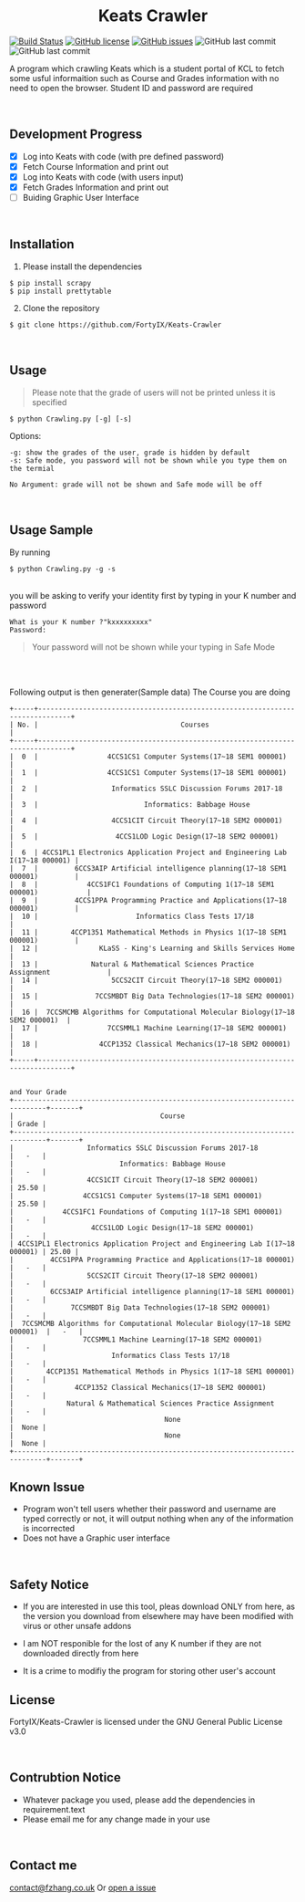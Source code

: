 <h1 style="text-align: center;">Keats Crawler</h1> 

[![Build Status](https://travis-ci.org/FortyIX/Keats-Crawler.svg?branch=master)](https://travis-ci.org/FortyIX/Keats-Crawler) [![GitHub license](https://img.shields.io/github/license/FortyIX/Keats-Crawler.svg)](https://github.com/FortyIX/Keats-Crawler/blob/master/LICENSE) [![GitHub issues](https://img.shields.io/github/issues/FortyIX/Keats-Crawler.svg)](https://github.com/FortyIX/Keats-Crawler/issues) ![GitHub last commit](https://img.shields.io/github/last-commit/google/skia.svg)  ![GitHub last commit](https://img.shields.io/badge/Dev-Fu%20Zhang-blue.svg)



A program which crawling Keats which is a student portal of KCL to fetch some usful informaition
such as Course and Grades information with no need to open the browser. Student ID and password are required

&nbsp;
&nbsp;
&nbsp;
&nbsp;


## Development Progress

- [x] Log into Keats with code (with pre defined password) 
- [x] Fetch Course Information and print out 
- [x] Log into Keats with code (with users input) 
- [x] Fetch Grades Information and print out 
- [ ] Buiding Graphic User Interface 

</br>

## Installation

1. Please install the dependencies
```shell
$ pip install scrapy
$ pip install prettytable
```

2. Clone the repository 
```shell
$ git clone https://github.com/FortyIX/Keats-Crawler
```
</br>

## Usage 

> Please note that the grade of users will not be printed unless it is specified 

```shell
$ python Crawling.py [-g] [-s]
```

Options: 
```
-g: show the grades of the user, grade is hidden by default 
-s: Safe mode, you password will not be shown while you type them on the termial 

No Argument: grade will not be shown and Safe mode will be off

```
</br>

## Usage Sample 

By running 
```shell
$ python Crawling.py -g -s 
```
</br>
 you will be asking to verify your identity first by typing in your K number and password 

```shell
What is your K number ?"kxxxxxxxxx"
Password: 

```
> Your password will not be shown while your typing in Safe Mode


</br></br>

Following output is then generater(Sample data) 
The Course you are doing 

```text
+-----+------------------------------------------------------------------------------+
| No. |                                   Courses                                    |
+-----+------------------------------------------------------------------------------+
|  0  |                 4CCS1CS1 Computer Systems(17~18 SEM1 000001)                 |
|  1  |                 4CCS1CS1 Computer Systems(17~18 SEM1 000001)                 |
|  2  |                  Informatics SSLC Discussion Forums 2017-18                  |
|  3  |                          Informatics: Babbage House                          |
|  4  |                  4CCS1CIT Circuit Theory(17~18 SEM2 000001)                  |
|  5  |                   4CCS1LOD Logic Design(17~18 SEM2 000001)                   |
|  6  | 4CCS1PL1 Electronics Application Project and Engineering Lab I(17~18 000001) |
|  7  |         6CCS3AIP Artificial intelligence planning(17~18 SEM1 000001)         |
|  8  |            4CCS1FC1 Foundations of Computing 1(17~18 SEM1 000001)            |
|  9  |         4CCS1PPA Programming Practice and Applications(17~18 000001)         |
|  10 |                        Informatics Class Tests 17/18                         |
|  11 |        4CCP1351 Mathematical Methods in Physics 1(17~18 SEM1 000001)         |
|  12 |               KLaSS - King's Learning and Skills Services Home               |
|  13 |             Natural & Mathematical Sciences Practice Assignment              |
|  14 |                  5CCS2CIT Circuit Theory(17~18 SEM2 000001)                  |
|  15 |              7CCSMBDT Big Data Technologies(17~18 SEM2 000001)               |
|  16 |  7CCSMCMB Algorithms for Computational Molecular Biology(17~18 SEM2 000001)  |
|  17 |                 7CCSMML1 Machine Learning(17~18 SEM2 000001)                 |
|  18 |               4CCP1352 Classical Mechanics(17~18 SEM2 000001)                |
+-----+------------------------------------------------------------------------------+


and Your Grade
+------------------------------------------------------------------------------+-------+
|                                    Course                                    | Grade |
+------------------------------------------------------------------------------+-------+
|                  Informatics SSLC Discussion Forums 2017-18                  |   -   |
|                          Informatics: Babbage House                          |   -   |
|                  4CCS1CIT Circuit Theory(17~18 SEM2 000001)                  | 25.50 |
|                 4CCS1CS1 Computer Systems(17~18 SEM1 000001)                 | 25.50 |
|            4CCS1FC1 Foundations of Computing 1(17~18 SEM1 000001)            |   -   |
|                   4CCS1LOD Logic Design(17~18 SEM2 000001)                   |   -   |
| 4CCS1PL1 Electronics Application Project and Engineering Lab I(17~18 000001) | 25.00 |
|         4CCS1PPA Programming Practice and Applications(17~18 000001)         |   -   |
|                  5CCS2CIT Circuit Theory(17~18 SEM2 000001)                  |   -   |
|         6CCS3AIP Artificial intelligence planning(17~18 SEM1 000001)         |   -   |
|              7CCSMBDT Big Data Technologies(17~18 SEM2 000001)               |   -   |
|  7CCSMCMB Algorithms for Computational Molecular Biology(17~18 SEM2 000001)  |   -   |
|                 7CCSMML1 Machine Learning(17~18 SEM2 000001)                 |   -   |
|                        Informatics Class Tests 17/18                         |   -   |
|        4CCP1351 Mathematical Methods in Physics 1(17~18 SEM1 000001)         |   -   |
|               4CCP1352 Classical Mechanics(17~18 SEM2 000001)                |   -   |
|             Natural & Mathematical Sciences Practice Assignment              |   -   |
|                                     None                                     |  None |
|                                     None                                     |  None |
+------------------------------------------------------------------------------+-------+

```


## Known Issue
- Program won't tell users whether their password and username are typed correctly or not, it will output nothing when any of the information is incorrected
- Does not have a Graphic user interface


</br>

## Safety Notice 

- If you are interested in use this tool, pleas download ONLY from here, as the version you download from elsewhere may have been modified with virus or other unsafe addons

- I am NOT responible for the lost of any K number if they are not downloaded directly from here 

- It is a crime to modifiy the program for storing other user's account 



## License

FortyIX/Keats-Crawler is licensed under the
GNU General Public License v3.0

</br>


## Contrubtion Notice

- Whatever package you used, please add the dependencies in requirement.text
- Please email me for any change made in your use 


</br>

## Contact me

<a href="mailto:contact@fzhang.co.uk?subject=Contact From github">contact@fzhang.co.uk</a>
Or [open a issue ](https://github.com/FortyIX/Keats-Crawler/issues)





